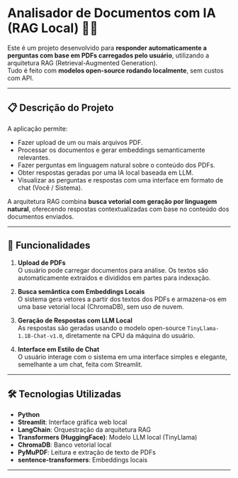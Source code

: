 # Analisador de Documentos com IA (RAG Local) 🧠📄

Este é um projeto desenvolvido para **responder automaticamente a perguntas com base em PDFs carregados pelo usuário**, utilizando a arquitetura RAG (Retrieval-Augmented Generation).  
Tudo é feito com **modelos open-source rodando localmente**, sem custos com API.

---

## 📋 Descrição do Projeto

A aplicação permite:
- Fazer upload de um ou mais arquivos PDF.
- Processar os documentos e gerar embeddings semanticamente relevantes.
- Fazer perguntas em linguagem natural sobre o conteúdo dos PDFs.
- Obter respostas geradas por uma IA local baseada em LLM.
- Visualizar as perguntas e respostas com uma interface em formato de chat (Você / Sistema).

A arquitetura RAG combina **busca vetorial com geração por linguagem natural**, oferecendo respostas contextualizadas com base no conteúdo dos documentos enviados.

---


## 🚀 Funcionalidades

1. **Upload de PDFs**  
   O usuário pode carregar documentos para análise. Os textos são automaticamente extraídos e divididos em partes para indexação.

2. **Busca semântica com Embeddings Locais**  
   O sistema gera vetores a partir dos textos dos PDFs e armazena-os em uma base vetorial local (ChromaDB), sem uso de nuvem.

3. **Geração de Respostas com LLM Local**  
   As respostas são geradas usando o modelo open-source `TinyLlama-1.1B-Chat-v1.0`, diretamente na CPU da máquina do usuário.

4. **Interface em Estilo de Chat**  
   O usuário interage com o sistema em uma interface simples e elegante, semelhante a um chat, feita com Streamlit.

---

## 🛠️ Tecnologias Utilizadas

- **Python**
- **Streamlit**: Interface gráfica web local
- **LangChain**: Orquestração da arquitetura RAG
- **Transformers (HuggingFace)**: Modelo LLM local (TinyLlama)
- **ChromaDB**: Banco vetorial local
- **PyMuPDF**: Leitura e extração de texto de PDFs
- **sentence-transformers**: Embeddings locais

---
